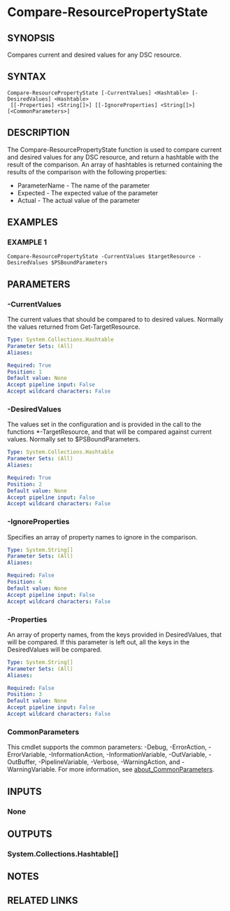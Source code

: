
# Compare-ResourcePropertyState

## SYNOPSIS
Compares current and desired values for any DSC resource.

## SYNTAX

```
Compare-ResourcePropertyState [-CurrentValues] <Hashtable> [-DesiredValues] <Hashtable>
 [[-Properties] <String[]>] [[-IgnoreProperties] <String[]>] [<CommonParameters>]
```

## DESCRIPTION
The Compare-ResourcePropertyState function is used to compare current and desired values for any DSC resource,
and return a hashtable with the result of the comparison.
An array of hashtables is returned containing the
results of the comparison with the following properties:

- ParameterName - The name of the parameter
- Expected - The expected value of the parameter
- Actual - The actual value of the parameter

## EXAMPLES

### EXAMPLE 1
```
Compare-ResourcePropertyState -CurrentValues $targetResource -DesiredValues $PSBoundParameters
```

## PARAMETERS

### -CurrentValues
The current values that should be compared to to desired values.
Normally the values returned from
Get-TargetResource.

```yaml
Type: System.Collections.Hashtable
Parameter Sets: (All)
Aliases:

Required: True
Position: 1
Default value: None
Accept pipeline input: False
Accept wildcard characters: False
```

### -DesiredValues
The values set in the configuration and is provided in the call to the functions *-TargetResource, and that
will be compared against current values.
Normally set to $PSBoundParameters.

```yaml
Type: System.Collections.Hashtable
Parameter Sets: (All)
Aliases:

Required: True
Position: 2
Default value: None
Accept pipeline input: False
Accept wildcard characters: False
```

### -IgnoreProperties
Specifies an array of property names to ignore in the comparison.

```yaml
Type: System.String[]
Parameter Sets: (All)
Aliases:

Required: False
Position: 4
Default value: None
Accept pipeline input: False
Accept wildcard characters: False
```

### -Properties
An array of property names, from the keys provided in DesiredValues, that will be compared.
If this parameter
is left out, all the keys in the DesiredValues will be compared.

```yaml
Type: System.String[]
Parameter Sets: (All)
Aliases:

Required: False
Position: 3
Default value: None
Accept pipeline input: False
Accept wildcard characters: False
```

### CommonParameters
This cmdlet supports the common parameters: -Debug, -ErrorAction, -ErrorVariable, -InformationAction, -InformationVariable, -OutVariable, -OutBuffer, -PipelineVariable, -Verbose, -WarningAction, and -WarningVariable. For more information, see [about_CommonParameters](http://go.microsoft.com/fwlink/?LinkID=113216).

## INPUTS

### None
## OUTPUTS

### System.Collections.Hashtable[]
## NOTES

## RELATED LINKS
